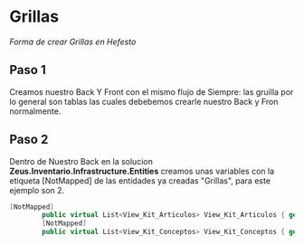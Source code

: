 # Grillas

_Forma de crear Grillas en Hefesto_

## Paso 1

Creamos nuestro Back Y Front con el mismo flujo de Siempre: las gruilla por lo general son tablas las cuales debebemos crearle nuestro Back y Fron normalmente.
## Paso 2

Dentro de Nuestro Back en la solucion **Zeus.Inventario.Infrastructure.Entities** creamos unas variables con la etiqueta [NotMapped] de las entidades ya creadas "Grillas", para este ejemplo son 2.
```c#
[NotMapped]
		public virtual List<View_Kit_Articulos> View_Kit_Articulos { get; set; }
		[NotMapped]
		public virtual List<View_Kit_Conceptos> View_Kit_Conceptos { get; set; }
```
